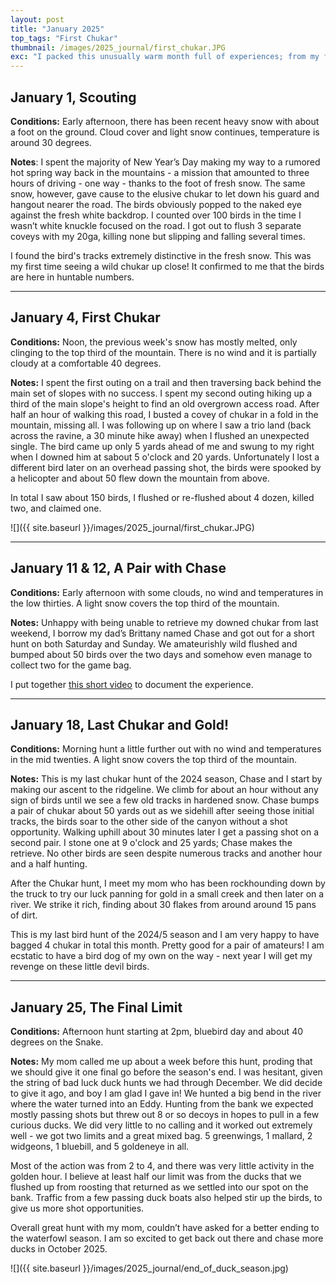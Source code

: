 ```yaml
---
layout: post
title: "January 2025"
top_tags: "First Chukar"
thumbnail: /images/2025_journal/first_chukar.JPG
exc: "I packed this unusually warm month full of experiences; from my first ever chukar hunt to the last blasts of a duck call - I even found some gold!"
---
```


## January 1, Scouting

**Conditions:** Early afternoon, there has been recent heavy snow with about a foot on the ground. Cloud cover and light snow continues, temperature is around 30 degrees.  

**Notes**: I spent the majority of New Year’s Day making my way to a rumored hot spring way back in the mountains - a mission that amounted to three hours of driving - one way - thanks to the foot of fresh snow. 
The same snow, however, gave cause to the elusive chukar to let down his guard and hangout nearer the road. The birds obviously popped to the naked eye against the fresh white backdrop. I counted over 100 birds in the time I wasn’t white knuckle focused on the road. I got out to flush 3 separate coveys with my 20ga, killing none but slipping and falling several times.

I found the bird's tracks extremely distinctive in the fresh snow. This was my first time seeing a wild chukar up close! It confirmed to me that the birds are here in huntable numbers. 

------- 
 
## January 4, First Chukar

**Conditions:** Noon, the previous week's snow has mostly melted, only clinging to the top third of the mountain. There is no wind and it is partially cloudy at a comfortable 40 degrees. 

**Notes:** I spent the first outing on a trail and then traversing back behind the main set of slopes with no success. I spent my second outing hiking up a third of the main slope's height to find an old overgrown access road. After half an hour of walking this road, I busted a covey of chukar in a fold in the mountain, missing all. I was following up on where I saw a trio land (back across the ravine, a 30 minute hike away) when I flushed an unexpected single. The bird came up only 5 yards ahead of me and swung to my right when I downed him at sabout 5 o'clock and 20 yards. Unfortunately I lost a different bird later on an overhead passing shot, the birds were spooked by a helicopter and about 50 flew down the mountain from above.

In total I saw about 150 birds, I flushed or re-flushed about 4 dozen, killed two, and claimed one. 

![]({{ site.baseurl }}/images/2025_journal/first_chukar.JPG)

------- 

## January 11 & 12, A Pair with Chase

**Conditions:** Early afternoon with some clouds, no wind and temperatures in the low thirties. A light snow covers the top third of the mountain. 

**Notes:** Unhappy with being unable to retrieve my downed chukar from last weekend, I borrow my dad’s Brittany named Chase and got out for a short hunt on both Saturday and Sunday. We amateurishly wild flushed and bumped about 50 birds over the two days and somehow even manage to collect two for the game bag. 

I put together [this short video](https://youtu.be/OpHBmLaFFp4) to document the experience. 


------- 

## January 18, Last Chukar and Gold!

**Conditions:** Morning hunt a little further out with no wind and temperatures in the mid twenties. A light snow covers the top third of the mountain. 

**Notes:** This is my last chukar hunt of the 2024 season, Chase and I start by making our ascent to the ridgeline. We climb for about an hour without any sign of birds until we see a few old tracks in hardened snow. Chase bumps a pair of chukar about 50 yards out as we sidehill after seeing those initial tracks, the birds soar to the other side of the canyon without a shot opportunity. Walking uphill about 30 minutes later I get a passing shot on a second pair. I stone one at 9 o'clock and 25 yards; Chase makes the retrieve. No other birds are seen despite numerous tracks and another hour and a half hunting. 

After the Chukar hunt, I meet my mom who has been rockhounding down by the truck to try our luck panning for gold in a small creek and then later on a river. We strike it rich, finding about 30 flakes from around around 15 pans of dirt. 

This is my last bird hunt of the 2024/5 season and I am very happy to have bagged 4 chukar in total this month. Pretty good for a pair of amateurs! I am ecstatic to have a bird dog of my own on the way - next year I will get my revenge on these little devil birds. 


------- 

## January 25, The Final Limit

**Conditions:** Afternoon hunt starting at 2pm, bluebird day and about 40 degrees on the Snake. 

**Notes:**  My mom called me up about a week before this hunt, proding that we should give it one final go before the season's end. I was hesitant, given the string of bad luck duck hunts we had through December. We did decide to give it ago, and boy I am glad I gave in! We hunted a big bend in the river where the water turned into an Eddy. Hunting from the bank we expected mostly passing shots but threw out 8 or so decoys in hopes to pull in a few curious ducks. We did very little to no calling and it worked out extremely well - we got two limits and a great mixed bag. 5 greenwings, 1 mallard, 2 widgeons, 1 bluebill, and 5 goldeneye in all. 

Most of the action was from 2 to 4, and there was very little activity in the golden hour. I believe at least half our limit was from the ducks that we flushed up from roosting that returned as we settled into our spot on the bank. Traffic from a few passing duck boats also helped stir up the birds, to give us more shot opportunities. 

Overall great hunt with my mom, couldn’t have asked for a better ending to the waterfowl season. I am so excited to get back out there and chase more ducks in October 2025. 

![]({{ site.baseurl }}/images/2025_journal/end_of_duck_season.jpg)

